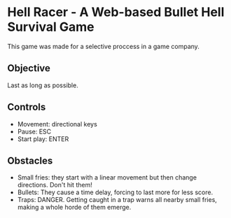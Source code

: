 
Hell Racer - A Web-based Bullet Hell Survival Game
==================================================

This game was made for a selective proccess in a game company.

Objective
---------

Last as long as possible.

Controls
--------

* Movement: directional keys
* Pause: ESC
* Start play: ENTER

Obstacles
---------

* Small fries: they start with a linear movement but then change directions.
  Don't hit them!
* Bullets: They cause a time delay, forcing to last more for less score.
* Traps: DANGER. Getting caught in a trap warns all nearby small fries, making
  a whole horde of them emerge.

